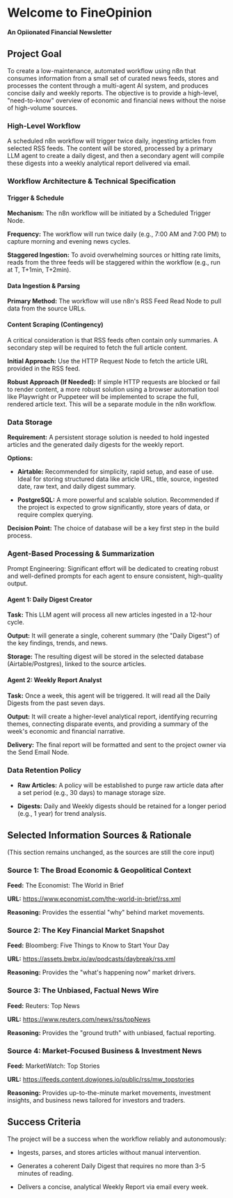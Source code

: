 # Welcome to FineOpinion

**An Opiionated Financial Newsletter**

## Project Goal

To create a low-maintenance, automated workflow using n8n that consumes information from a small set of curated news feeds, stores and processes the content through a multi-agent AI system, and produces concise daily and weekly reports. The objective is to provide a high-level, "need-to-know" overview of economic and financial news without the noise of high-volume sources.

### High-Level Workflow

A scheduled n8n workflow will trigger twice daily, ingesting articles from selected RSS feeds. The content will be stored, processed by a primary LLM agent to create a daily digest, and then a secondary agent will compile these digests into a weekly analytical report delivered via email.

### Workflow Architecture & Technical Specification

#### Trigger & Schedule

**Mechanism:** The n8n workflow will be initiated by a Scheduled Trigger Node.

**Frequency:** The workflow will run twice daily (e.g., 7:00 AM and 7:00 PM) to capture morning and evening news cycles.

**Staggered Ingestion:** To avoid overwhelming sources or hitting rate limits, reads from the three feeds will be staggered within the workflow (e.g., run at T, T+1min, T+2min).

#### Data Ingestion & Parsing

**Primary Method:** The workflow will use n8n's RSS Feed Read Node to pull data from the source URLs.

#### Content Scraping (Contingency)

A critical consideration is that RSS feeds often contain only summaries. A secondary step will be required to fetch the full article content.

**Initial Approach:** Use the HTTP Request Node to fetch the article URL provided in the RSS feed.

**Robust Approach (If Needed):** If simple HTTP requests are blocked or fail to render content, a more robust solution using a browser automation tool like Playwright or Puppeteer will be implemented to scrape the full, rendered article text. This will be a separate module in the n8n workflow.

### Data Storage

**Requirement:** A persistent storage solution is needed to hold ingested articles and the generated daily digests for the weekly report.

**Options:**

- **Airtable:** Recommended for simplicity, rapid setup, and ease of use. Ideal for storing structured data like article URL, title, source, ingested date, raw text, and daily digest summary.

- **PostgreSQL:** A more powerful and scalable solution. Recommended if the project is expected to grow significantly, store years of data, or require complex querying.

**Decision Point:** The choice of database will be a key first step in the build process.

### Agent-Based Processing & Summarization

Prompt Engineering: Significant effort will be dedicated to creating robust and well-defined prompts for each agent to ensure consistent, high-quality output.

#### Agent 1: Daily Digest Creator

**Task:** This LLM agent will process all new articles ingested in a 12-hour cycle.

**Output:** It will generate a single, coherent summary (the "Daily Digest") of the key findings, trends, and news.

**Storage:** The resulting digest will be stored in the selected database (Airtable/Postgres), linked to the source articles.

#### Agent 2: Weekly Report Analyst

**Task:** Once a week, this agent will be triggered. It will read all the Daily Digests from the past seven days.

**Output:** It will create a higher-level analytical report, identifying recurring themes, connecting disparate events, and providing a summary of the week's economic and financial narrative.

**Delivery:** The final report will be formatted and sent to the project owner via the Send Email Node.

### Data Retention Policy

- **Raw Articles:** A policy will be established to purge raw article data after a set period (e.g., 30 days) to manage storage size.

- **Digests:** Daily and Weekly digests should be retained for a longer period (e.g., 1 year) for trend analysis.

## Selected Information Sources & Rationale

(This section remains unchanged, as the sources are still the core input)

### Source 1: The Broad Economic & Geopolitical Context

**Feed:** The Economist: The World in Brief

**URL:** https://www.economist.com/the-world-in-brief/rss.xml

**Reasoning:** Provides the essential "why" behind market movements.

### Source 2: The Key Financial Market Snapshot

**Feed:** Bloomberg: Five Things to Know to Start Your Day

**URL:** https://assets.bwbx.io/av/podcasts/daybreak/rss.xml

**Reasoning:** Provides the "what's happening now" market drivers.

### Source 3: The Unbiased, Factual News Wire

**Feed:** Reuters: Top News

**URL:** https://www.reuters.com/news/rss/topNews

**Reasoning:** Provides the "ground truth" with unbiased, factual reporting.

### Source 4: Market-Focused Business & Investment News

**Feed:** MarketWatch: Top Stories

**URL:** https://feeds.content.dowjones.io/public/rss/mw_topstories

**Reasoning:** Provides up-to-the-minute market movements, investment insights, and business news tailored for investors and traders.

## Success Criteria

The project will be a success when the workflow reliably and autonomously:

- Ingests, parses, and stores articles without manual intervention.

- Generates a coherent Daily Digest that requires no more than 3-5 minutes of reading.

- Delivers a concise, analytical Weekly Report via email every week.
